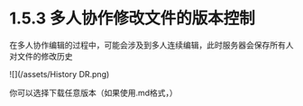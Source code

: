 # 1.5.3 多人协作修改文件的版本控制

在多人协作编辑的过程中，可能会涉及到多人连续编辑，此时服务器会保存所有人对文件的修改历史

![](/assets/History DR.png)

你可以选择下载任意版本（如果使用.md格式，）

